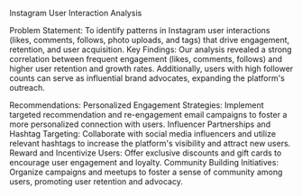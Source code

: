 Instagram User Interaction Analysis

Problem Statement: To identify patterns in Instagram user interactions (likes, comments, follows, photo uploads, and tags) that drive engagement, retention, and user acquisition.
Key Findings: Our analysis revealed a strong correlation between frequent engagement (likes, comments, follows) and higher user retention and growth rates. Additionally, users with high follower counts can serve as influential brand advocates, expanding the platform's outreach.

Recommendations:
Personalized Engagement Strategies: Implement targeted recommendation and re-engagement email campaigns to foster a more personalized connection with users.
Influencer Partnerships and Hashtag Targeting: Collaborate with social media influencers and utilize relevant hashtags to increase the platform's visibility and attract new users.
Reward and Incentivize Users: Offer exclusive discounts and gift cards to encourage user engagement and loyalty.
Community Building Initiatives: Organize campaigns and meetups to foster a sense of community among users, promoting user retention and advocacy.
